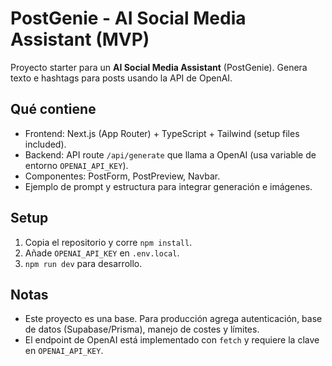 # PostGenie - AI Social Media Assistant (MVP)

Proyecto starter para un **AI Social Media Assistant** (PostGenie).
Genera texto e hashtags para posts usando la API de OpenAI.

## Qué contiene
- Frontend: Next.js (App Router) + TypeScript + Tailwind (setup files included).
- Backend: API route `/api/generate` que llama a OpenAI (usa variable de entorno `OPENAI_API_KEY`).
- Componentes: PostForm, PostPreview, Navbar.
- Ejemplo de prompt y estructura para integrar generación e imágenes.

## Setup
1. Copia el repositorio y corre `npm install`.
2. Añade `OPENAI_API_KEY` en `.env.local`.
3. `npm run dev` para desarrollo.

## Notas
- Este proyecto es una base. Para producción agrega autenticación, base de datos (Supabase/Prisma), manejo de costes y límites.
- El endpoint de OpenAI está implementado con `fetch` y requiere la clave en `OPENAI_API_KEY`.

